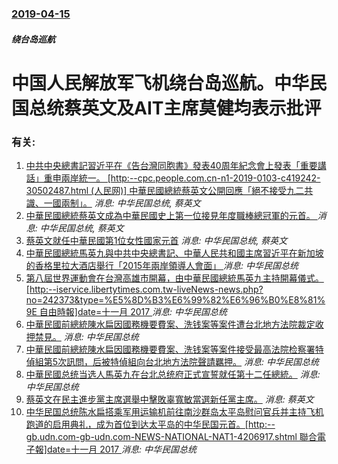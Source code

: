 ### [2019-04-15](/news/2019/04/15/index.md)

##### 绕台岛巡航
# 中国人民解放军飞机绕台岛巡航。中华民国总统蔡英文及AIT主席莫健均表示批评




### 有关:

1. [ 中共中央總書記習近平在《告台灣同胞書》發表40周年紀念會上發表「重要講話」重申兩岸統一。 [http:--cpc.people.com.cn-n1-2019-0103-c419242-30502487.html (人民网)] 中華民國總統蔡英文公開回應「絕不接受九二共識、一國兩制」。](/zh/news/2019/01/2/中共中央總書記習近平在-告台灣同胞書-發表40周年紀念會上發表-重要講話-重申兩岸統一-http-cpcpe.md) _消息: 中华民国总统, 蔡英文_
2. [中華民國總統蔡英文成為中華民國史上第一位接見年度職棒總冠軍的元首。 ](/zh/news/2018/01/30/中華民國總統蔡英文成為中華民國史上第一位接見年度職棒總冠軍的元首.md) _消息: 中华民国总统, 蔡英文_
3. [蔡英文就任中華民國第1位女性國家元首](/zh/news/2016/05/20/蔡英文就任中華民國第1位女性國家元首.md) _消息: 中华民国总统, 蔡英文_
4. [中華民國總統馬英九與中共中央總書記、中華人民共和國主席習近平在新加坡的香格里拉大酒店舉行「2015年兩岸領導人會面」 ](/zh/news/2015/11/7/中華民國總統馬英九與中共中央總書記-中華人民共和國主席習近平在新加坡的香格里拉大酒店舉行-2015年兩岸領導人會面.md) _消息: 中华民国总统_
5. [第八屆世界運動會在台灣高雄市開幕，由中華民國總統馬英九主持開幕儀式。[http:--iservice.libertytimes.com.tw-liveNews-news.php?no=242373&type=%E5%8D%B3%E6%99%82%E6%96%B0%E8%81%9E 自由時報]date=十一月 2017 ](/zh/news/2009/07/16/第八屆世界運動會在台灣高雄市開幕-由中華民國總統馬英九主持開幕儀式-http-iservicelibertyti.md) _消息: 中华民国总统_
6. [中華民國前總統陳水扁因國務機要費案、洗钱案等案件遭台北地方法院裁定收押禁見。](/zh/news/2008/11/12/中華民國前總統陳水扁因國務機要費案-洗钱案等案件遭台北地方法院裁定收押禁見.md) _消息: 中华民国总统_
7. [中華民國前總統陳水扁因國務機要費案、洗钱案等案件接受最高法院检察署特偵組第5次訊問，后被特偵組向台北地方法院聲請羈押。](/zh/news/2008/11/11/中華民國前總統陳水扁因國務機要費案-洗钱案等案件接受最高法院检察署特偵組第5次訊問-后被特偵組向台北地方法院聲請羈押.md) _消息: 中华民国总统_
8. [中華民國总统当选人馬英九在台北总统府正式宣誓就任第十二任總統。](/zh/news/2008/05/20/中華民國总统当选人馬英九在台北总统府正式宣誓就任第十二任總統.md) _消息: 中华民国总统_
9. [蔡英文在民主進步黨主席選舉中擊敗辜寬敏當選新任黨主席。](/zh/news/2008/05/18/蔡英文在民主進步黨主席選舉中擊敗辜寬敏當選新任黨主席.md) _消息: 蔡英文_
10. [中华民国总统陈水扁搭乘军用运输机前往南沙群岛太平岛慰问官兵并主持飞机跑道的启用典礼，成为首位到达太平岛的中华民国元首。[http:--gb.udn.com-gb-udn.com-NEWS-NATIONAL-NAT1-4206917.shtml 聯合電子報]date=十一月 2017 ](/zh/news/2008/02/2/中华民国总统陈水扁搭乘军用运输机前往南沙群岛太平岛慰问官兵并主持飞机跑道的启用典礼-成为首位到达太平岛的中华民国元首.md) _消息: 中华民国总统_
